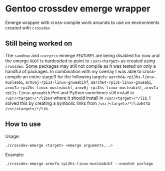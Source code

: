 # Gentoo crossdev emerge wrapper 
Emerge wrapper with cross-compile work arounds to use on environments created with `crossdev`

## Still being worked on
The `sandbox` and `userpriv` emerge `FEATURES` are being disabled for now and the emerge `ROOT` is hardcoded to point to `/usr/<target>` as created using `crossdev`.
Some packages may still not compile as it was tested on only a handful of packages.
In combination with my overlay I was able to cross-compile an entire stage3 for the following targets: `aarch64-rpi3hs-linux-musleabi`, `armv6j-rpi1s-linux-gnueabihf`, `aarch64-rpi3s-linux-gnueabi`, `armv7a-rpi2hs-linux-musleabihf`, `armv6j-rpi1hs-linux-musleabihf`, `armv7a-rpi2s-linux-gnueabih`
Perl and Python sometimes still install in `/usr/<target>/*/lib64` where it should install in `/usr/<target>/*/lib`. I solved this by creating a symbolic links from `/usr/<target>/*/lib64` to `/usr/<target>/*/lib`.

## How to use
Usage:
```
./crossdev-emerge <target> <emerge arguments...>
```
Example:
```
./crossdev-emerge armv7a-rpi2hs-linux-musleabihf --oneshot portage 
```
